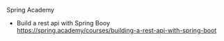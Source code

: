 
Spring Academy
- Build a rest api with Spring Booy
https://spring.academy/courses/building-a-rest-api-with-spring-boot